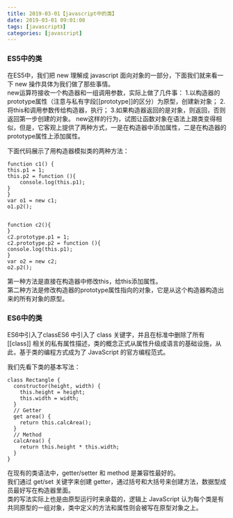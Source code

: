 ```yaml
---
title: 2019-03-01【javascript中的类】
date: 2019-03-01 09:01:08
tags: [javascript》]
categories: [javascript]
---
```


### ES5中的类
在ES5中，我们把 new 理解成 javascript 面向对象的一部分，下面我们就来看一下 new 操作具体为我们做了那些事情。  
new运算符接收一个构造器和一组调用参数，实际上做了几件事：
    1.以构造器的prototype属性（注意与私有字段[[prototype]]的区分）为原型，创建新对象；
    2.将this和调用参数传给构造器，执行；
    3.如果构造器返回的是对象，则返回，否则返回第一步创建的对象。
new这样的行为，试图让函数对象在语法上跟类变得相似，但是，它客观上提供了两种方式，一是在构造器中添加属性，二是在构造器的prototype属性上添加属性。


下面代码展示了用构造器模拟类的两种方法：
```
function c1() {
this.p1 = 1;
this.p2 = function (){
    console.log(this.p1);
}
}
var o1 = new c1;
o1.p2();


function c2(){
}
c2.prototype.p1 = 1;
c2.prototype.p2 = function (){
console.log(this.p1);
}
var o2 = new c2;
o2.p2();
```
第一种方法是直接在构造器中修改this，给this添加属性。  
第二种方法是修改构造器的prototype属性指向的对象，它是从这个构造器构造出来的所有对象的原型。  
### ES6中的类  
ES6中引入了classES6 中引入了 class 关键字，并且在标准中删除了所有[[class]] 相关的私有属性描述，类的概念正式从属性升级成语言的基础设施，从此，基于类的编程方式成为了 JavaScript 的官方编程范式。  


我们先看下类的基本写法：  
```
class Rectangle {
  constructor(height, width) {
    this.height = height;
    this.width = width;
  }
  // Getter
  get area() {
    return this.calcArea();
  }
  // Method
  calcArea() {
    return this.height * this.width;
  }
}

```
在现有的类语法中，getter/setter 和 method 是兼容性最好的。  
我们通过 get/set 关键字来创建 getter，通过括号和大括号来创建方法，数据型成员最好写在构造器里面。  
类的写法实际上也是由原型运行时来承载的，逻辑上 JavaScript 认为每个类是有共同原型的一组对象，类中定义的方法和属性则会被写在原型对象之上。